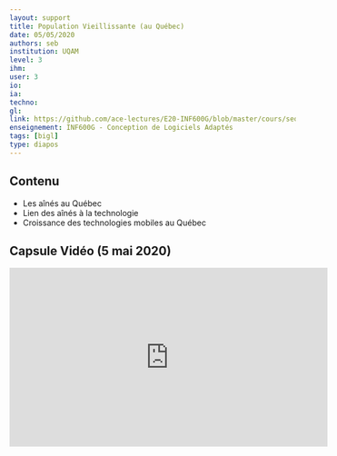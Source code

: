 ```yaml
---
layout: support
title: Population Vieillissante (au Québec)
date: 05/05/2020
authors: seb
institution: UQAM
level: 3
ihm: 
user: 3
io: 
ia: 
techno: 
gl: 
link: https://github.com/ace-lectures/E20-INF600G/blob/master/cours/seq1/Seq1_Part2.pdf
enseignement: INF600G - Conception de Logiciels Adaptés
tags: [bigl]
type: diapos
---
```


## Contenu 

- Les aînés au Québec
- Lien des aînés à la technologie
- Croissance des technologies mobiles au Québec


## Capsule Vidéo (5 mai 2020)

<iframe width="560" height="315" src="https://www.youtube.com/embed/Ib7g43zQu34" frameborder="0" allow="accelerometer; autoplay; encrypted-media; gyroscope; picture-in-picture" allowfullscreen></iframe>